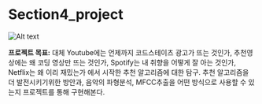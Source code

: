 Section4_project
=============

![Alt text](https://previews.123rf.com/images/jaboy/jaboy1504/jaboy150400254/38529270-%EC%B0%B8%EA%B3%A0-%EC%9D%8C%EC%95%85-%EC%95%84%EC%9D%B4%EC%BD%98.jpg)

**프로젝트 목표:** 대체 Youtube에는 언제까지 코드스테이츠 광고가 뜨는 것인가, 추천영상에는 왜 코딩 영상만 뜨는 것인가, Spotify는 내 취향을 어떻게 잘 아는 것인가, Netflix는 왜 이리 재밌는가
에서 시작한 추천 알고리즘에 대한 탐구. 추천 알고리즘을 더 발전시키기위한 방안과, 음악의 파형분석, MFCC추출을 어떤 방식으로 사용할 수 있는지 프로젝트를 통해 구현해본다.
